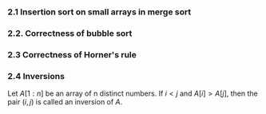 ### 2.1 Insertion sort on small arrays in merge sort
### 2.2. Correctness of bubble sort
### 2.3 Correctness of Horner's rule
### 2.4 Inversions
Let $A[1:n]$ be an array of n distinct numbers. If $i < j$ and $A[i] >A[j]$, then the pair $(i, j)$ is called an inversion of $A$.

